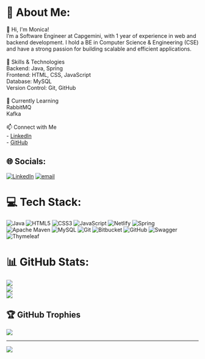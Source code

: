 # 💫 About Me:
👋 Hi, I'm Monica!<br>I’m a Software Engineer at Capgemini, with 1 year of experience in web and backend development. I hold a BE in Computer Science & Engineering (CSE) and have a strong passion for building scalable and efficient applications.<br><br>🚀 Skills & Technologies<br>Backend: Java, Spring<br>Frontend: HTML, CSS, JavaScript<br>Database: MySQL<br>Version Control: Git, GitHub<br><br>🌱 Currently Learning<br>RabbitMQ<br>Kafka<br><br>📫 Connect with Me<br>- [LinkedIn](www.linkedin.com/in/monicasaj)<br>- [GitHub](https://github.com/Antoflomine)



## 🌐 Socials:
[![LinkedIn](https://img.shields.io/badge/LinkedIn-%230077B5.svg?logo=linkedin&logoColor=white)](https://linkedin.com/in/www.linkedin.com/in/monicasaj) [![email](https://img.shields.io/badge/Email-D14836?logo=gmail&logoColor=white)](mailto:monicabelciaraj@gmail.com) 

# 💻 Tech Stack:
![Java](https://img.shields.io/badge/java-%23ED8B00.svg?style=for-the-badge&logo=openjdk&logoColor=white) ![HTML5](https://img.shields.io/badge/html5-%23E34F26.svg?style=for-the-badge&logo=html5&logoColor=white) ![CSS3](https://img.shields.io/badge/css3-%231572B6.svg?style=for-the-badge&logo=css3&logoColor=white) ![JavaScript](https://img.shields.io/badge/javascript-%23323330.svg?style=for-the-badge&logo=javascript&logoColor=%23F7DF1E) ![Netlify](https://img.shields.io/badge/netlify-%23000000.svg?style=for-the-badge&logo=netlify&logoColor=#00C7B7) ![Spring](https://img.shields.io/badge/spring-%236DB33F.svg?style=for-the-badge&logo=spring&logoColor=white) ![Apache Maven](https://img.shields.io/badge/Apache%20Maven-C71A36?style=for-the-badge&logo=Apache%20Maven&logoColor=white) ![MySQL](https://img.shields.io/badge/mysql-4479A1.svg?style=for-the-badge&logo=mysql&logoColor=white) ![Git](https://img.shields.io/badge/git-%23F05033.svg?style=for-the-badge&logo=git&logoColor=white) ![Bitbucket](https://img.shields.io/badge/bitbucket-%230047B3.svg?style=for-the-badge&logo=bitbucket&logoColor=white) ![GitHub](https://img.shields.io/badge/github-%23121011.svg?style=for-the-badge&logo=github&logoColor=white) ![Swagger](https://img.shields.io/badge/-Swagger-%23Clojure?style=for-the-badge&logo=swagger&logoColor=white) ![Thymeleaf](https://img.shields.io/badge/Thymeleaf-%23005C0F.svg?style=for-the-badge&logo=Thymeleaf&logoColor=white)
# 📊 GitHub Stats:
![](https://github-readme-stats.vercel.app/api?username=Antoflomine&theme=dark&hide_border=true&include_all_commits=true&count_private=false)<br/>
![](https://nirzak-streak-stats.vercel.app/?user=Antoflomine&theme=dark&hide_border=true)<br/>
![](https://github-readme-stats.vercel.app/api/top-langs/?username=Antoflomine&theme=dark&hide_border=true&include_all_commits=true&count_private=false&layout=compact)

## 🏆 GitHub Trophies
![](https://github-profile-trophy.vercel.app/?username=Antoflomine&theme=radical&no-frame=true&no-bg=true&margin-w=4)

---
[![](https://visitcount.itsvg.in/api?id=Antoflomine&icon=4&color=0)](https://visitcount.itsvg.in)

<!-- Proudly created with GPRM ( https://gprm.itsvg.in ) -->
